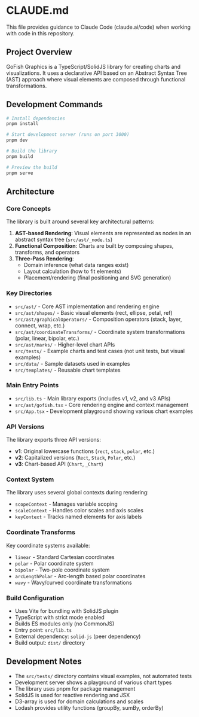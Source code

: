 # CLAUDE.md

This file provides guidance to Claude Code (claude.ai/code) when working with code in this repository.

## Project Overview

GoFish Graphics is a TypeScript/SolidJS library for creating charts and visualizations. It uses a declarative API based on an Abstract Syntax Tree (AST) approach where visual elements are composed through functional transformations.

## Development Commands

```bash
# Install dependencies
pnpm install

# Start development server (runs on port 3000)
pnpm dev

# Build the library
pnpm build

# Preview the build
pnpm serve
```

## Architecture

### Core Concepts

The library is built around several key architectural patterns:

1. **AST-based Rendering**: Visual elements are represented as nodes in an abstract syntax tree (`src/ast/_node.ts`)
2. **Functional Composition**: Charts are built by composing shapes, transforms, and operators
3. **Three-Pass Rendering**: 
   - Domain inference (what data ranges exist)
   - Layout calculation (how to fit elements)
   - Placement/rendering (final positioning and SVG generation)

### Key Directories

- `src/ast/` - Core AST implementation and rendering engine
- `src/ast/shapes/` - Basic visual elements (rect, ellipse, petal, ref)
- `src/ast/graphicalOperators/` - Composition operators (stack, layer, connect, wrap, etc.)
- `src/ast/coordinateTransforms/` - Coordinate system transformations (polar, linear, bipolar, etc.)
- `src/ast/marks/` - Higher-level chart APIs
- `src/tests/` - Example charts and test cases (not unit tests, but visual examples)
- `src/data/` - Sample datasets used in examples
- `src/templates/` - Reusable chart templates

### Main Entry Points

- `src/lib.ts` - Main library exports (includes v1, v2, and v3 APIs)
- `src/ast/gofish.tsx` - Core rendering engine and context management
- `src/App.tsx` - Development playground showing various chart examples

### API Versions

The library exports three API versions:
- **v1**: Original lowercase functions (`rect`, `stack`, `polar`, etc.)
- **v2**: Capitalized versions (`Rect`, `Stack`, `Polar`, etc.) 
- **v3**: Chart-based API (`Chart`, `_Chart`)

### Context System

The library uses several global contexts during rendering:
- `scopeContext` - Manages variable scoping
- `scaleContext` - Handles color scales and axis scales
- `keyContext` - Tracks named elements for axis labels

### Coordinate Transforms

Key coordinate systems available:
- `linear` - Standard Cartesian coordinates
- `polar` - Polar coordinate system
- `bipolar` - Two-pole coordinate system
- `arcLengthPolar` - Arc-length based polar coordinates
- `wavy` - Wavy/curved coordinate transformations

### Build Configuration

- Uses Vite for bundling with SolidJS plugin
- TypeScript with strict mode enabled
- Builds ES modules only (no CommonJS)
- Entry point: `src/lib.ts`
- External dependency: `solid-js` (peer dependency)
- Build output: `dist/` directory

## Development Notes

- The `src/tests/` directory contains visual examples, not automated tests
- Development server shows a playground of various chart types
- The library uses pnpm for package management
- SolidJS is used for reactive rendering and JSX
- D3-array is used for domain calculations and scales
- Lodash provides utility functions (groupBy, sumBy, orderBy)